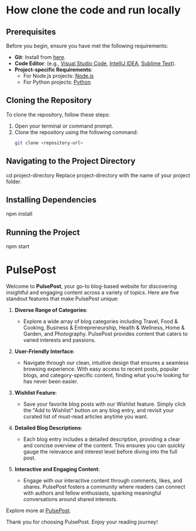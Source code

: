 # How clone the code and run locally

## Prerequisites
Before you begin, ensure you have met the following requirements:
- **Git**: Install from [here](https://git-scm.com/book/en/v2/Getting-Started-Installing-Git).
- **Code Editor**: (e.g., [Visual Studio Code](https://code.visualstudio.com/), [IntelliJ IDEA](https://www.jetbrains.com/idea/), [Sublime Text](https://www.sublimetext.com/)).
- **Project-specific Requirements**: 
  - For Node.js projects: [Node.js](https://nodejs.org/)
  - For Python projects: [Python](https://www.python.org/)

## Cloning the Repository
To clone the repository, follow these steps:

1. Open your terminal or command prompt.
2. Clone the repository using the following command:
   ```bash
   git clone <repository-url>
   
## Navigating to the Project Directory
cd project-directory
Replace project-directory with the name of your project folder.

## Installing Dependencies
npm install

## Running the Project
npm start


# PulsePost

Welcome to **PulsePost**, your go-to blog-based website for discovering insightful and engaging content across a variety of topics. Here are five standout features that make PulsePost unique:

1. **Diverse Range of Categories**:
   - Explore a wide array of blog categories including Travel, Food & Cooking, Business & Entrepreneurship, Health & Wellness, Home & Garden, and Photography. PulsePost provides content that caters to varied interests and passions.

2. **User-Friendly Interface**:
   - Navigate through our clean, intuitive design that ensures a seamless browsing experience. With easy access to recent posts, popular blogs, and category-specific content, finding what you’re looking for has never been easier.

3. **Wishlist Feature**:
   - Save your favorite blog posts with our Wishlist feature. Simply click the "Add to Wishlist" button on any blog entry, and revisit your curated list of must-read articles anytime you want.

4. **Detailed Blog Descriptions**:
   - Each blog entry includes a detailed description, providing a clear and concise overview of the content. This ensures you can quickly gauge the relevance and interest level before diving into the full post.

5. **Interactive and Engaging Content**:
   - Engage with our interactive content through comments, likes, and shares. PulsePost fosters a community where readers can connect with authors and fellow enthusiasts, sparking meaningful conversations around shared interests.

Explore more at [PulsePost]().

Thank you for choosing PulsePost. Enjoy your reading journey!
